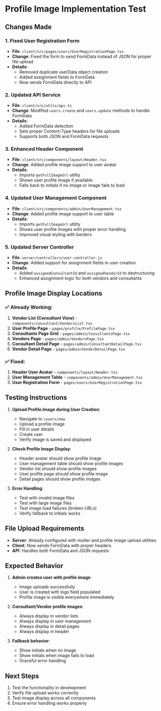 # Profile Image Implementation Test

## Changes Made

### 1. Fixed User Registration Form
- **File**: `client/src/pages/users/UserRegistrationPage.tsx`
- **Change**: Fixed the form to send FormData instead of JSON for proper file upload
- **Details**: 
  - Removed duplicate userData object creation
  - Added assignment fields to FormData
  - Now sends FormData directly to API

### 2. Updated API Service
- **File**: `client/src/utils/api.ts`
- **Change**: Modified `users.create` and `users.update` methods to handle FormData
- **Details**:
  - Added FormData detection
  - Sets proper Content-Type headers for file uploads
  - Supports both JSON and FormData requests

### 3. Enhanced Header Component
- **File**: `client/src/components/layout/Header.tsx`
- **Change**: Added profile image support to user avatar
- **Details**:
  - Imports `getFullImageUrl` utility
  - Shows user profile image if available
  - Falls back to initials if no image or image fails to load

### 4. Updated User Management Component
- **File**: `client/src/components/admin/UserManagement.tsx`
- **Change**: Added profile image support to user table
- **Details**:
  - Imports `getFullImageUrl` utility
  - Shows user profile images with proper error handling
  - Improved visual styling with borders

### 5. Updated Server Controller
- **File**: `server/controllers/user.controller.js`
- **Change**: Added support for assignment fields in user creation
- **Details**:
  - Added `assignedConsultantId` and `assignedVendorId` to destructuring
  - Enhanced assignment logic for both vendors and consultants

## Profile Image Display Locations

### ✅ Already Working:
1. **Vendor List (Consultant View)** - `components/consultant/VendorsList.tsx`
2. **User Profile Page** - `pages/profile/ProfilePage.tsx`
3. **Consultants Page Grid** - `pages/admin/ConsultantsPage.tsx`
4. **Vendors Page** - `pages/admin/VendorsPage.tsx`
5. **Consultant Detail Page** - `pages/admin/ConsultantDetailPage.tsx`
6. **Vendor Detail Page** - `pages/admin/VendorDetailPage.tsx`

### ✅ Fixed:
1. **Header User Avatar** - `components/layout/Header.tsx`
2. **User Management Table** - `components/admin/UserManagement.tsx`
3. **User Registration Form** - `pages/users/UserRegistrationPage.tsx`

## Testing Instructions

1. **Upload Profile Image during User Creation**:
   - Navigate to `/users/new`
   - Upload a profile image
   - Fill in user details
   - Create user
   - Verify image is saved and displayed

2. **Check Profile Image Display**:
   - Header avatar should show profile image
   - User management table should show profile images
   - Vendor list should show profile images
   - User profile page should show profile image
   - Detail pages should show profile images

3. **Error Handling**:
   - Test with invalid image files
   - Test with large image files
   - Test image load failures (broken URLs)
   - Verify fallback to initials works

## File Upload Requirements

- **Server**: Already configured with multer and profile image upload utilities
- **Client**: Now sends FormData with proper headers
- **API**: Handles both FormData and JSON requests

## Expected Behavior

1. **Admin creates user with profile image**:
   - Image uploads successfully
   - User is created with logo field populated
   - Profile image is visible everywhere immediately

2. **Consultant/Vendor profile images**:
   - Always display in vendor lists
   - Always display in user management
   - Always display in detail pages
   - Always display in header

3. **Fallback behavior**:
   - Show initials when no image
   - Show initials when image fails to load
   - Graceful error handling

## Next Steps

1. Test the functionality in development
2. Verify file upload works correctly
3. Test image display across all components
4. Ensure error handling works properly